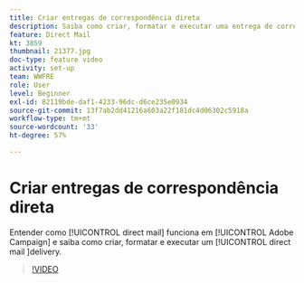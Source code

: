 ```yaml
---
title: Criar entregas de correspondência direta
description: Saiba como criar, formatar e executar uma entrega de correspondência direta.
feature: Direct Mail
kt: 3859
thumbnail: 21377.jpg
doc-type: feature video
activity: set-up
team: WWFRE
role: User
level: Beginner
exl-id: 82119bde-daf1-4233-96dc-d6ce235e0934
source-git-commit: 13f7ab2dd41216a603a22f181dc4d06302c5918a
workflow-type: tm+mt
source-wordcount: '33'
ht-degree: 57%

---
```


# Criar entregas de correspondência direta

Entender como [!UICONTROL direct mail] funciona em [!UICONTROL Adobe Campaign] e saiba como criar, formatar e executar um [!UICONTROL direct mail ]delivery.

>[!VIDEO](https://video.tv.adobe.com/v/21377?quality=12&learn=on)
